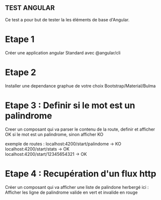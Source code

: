 ## TEST ANGULAR 

Ce test a pour but de tester la les éléments de base d'Angular.

# Etape 1
Créer une application angular Standard avec @angular/cli

# Etape 2
Installer une dependance graphue de votre choix Bootstrap/Material/Bulma

# Etape 3 : Definir si le mot est un palindrome
Creer un composant qui va parser le contenu de la route, definir et afficher OK si le mot est un palindrome, sinon afficher KO

exemple de routes : 
  localhost:4200/start/palindome -> KO  
  localhost:4200/start/stats -> OK  
  localhost:4200/start/12345654321 -> OK  

# Etape 4 : Recupération d'un flux http
Créer un composant qui va afficher une liste de palindone herbergé ici :  
Afficher les ligne de palindrome valide en vert et invalide en rouge



